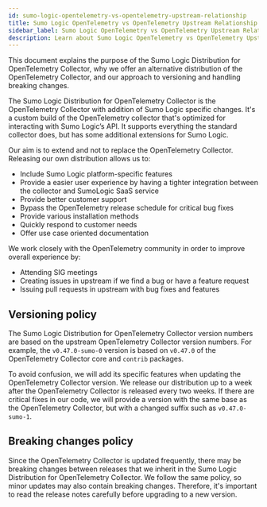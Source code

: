 ```yaml
---
id: sumo-logic-opentelemetry-vs-opentelemetry-upstream-relationship
title: Sumo Logic OpenTelemetry vs OpenTelemetry Upstream Relationship
sidebar_label: Sumo Logic OpenTelemetry vs OpenTelemetry Upstream Relationship
description: Learn about Sumo Logic OpenTelemetry vs OpenTelemetry Upstream Relationship
---
```


This document explains the purpose of the Sumo Logic Distribution for OpenTelemetry Collector, why we offer an alternative distribution of the OpenTelemetry Collector, and our approach to versioning and handling breaking changes.

The Sumo Logic Distribution for OpenTelemetry Collector is the OpenTelemetry Collector with addition of Sumo Logic specific changes. It's a custom build of the OpenTelemetry collector that's optimized for interacting with Sumo Logic’s API. It supports everything the standard collector does, but has some additional extensions for Sumo Logic.

Our aim is to extend and not to replace the OpenTelemetry Collector. Releasing our own distribution allows us to:

* Include Sumo Logic platform-specific features
* Provide a easier user experience by having a tighter integration between the collector and SumoLogic SaaS service
* Provide better customer support
* Bypass the OpenTelemetry release schedule for critical bug fixes
* Provide various installation methods
* Quickly respond to customer needs
* Offer use case oriented documentation


We work closely with the OpenTelemetry community in order to improve overall experience by:
* Attending SIG meetings
* Creating issues in upstream if we find a bug or have a feature request
* Issuing pull requests in upstream with bug fixes and features


## Versioning policy

The Sumo Logic Distribution for OpenTelemetry Collector version numbers are based on the upstream OpenTelemetry Collector version numbers.
For example, the `v0.47.0-sumo-0` version is based on `v0.47.0` of the OpenTelemetry Collector core and `contrib` packages.

To avoid confusion, we will add its specific features when updating the OpenTelemetry Collector version. We release our distribution up to a week after the OpenTelemetry Collector is released every two weeks. If there are critical fixes in our code, we will provide a version with the same base as the OpenTelemetry Collector, but with a changed suffix such as `v0.47.0-sumo-1`.

## Breaking changes policy

Since the OpenTelemetry Collector is updated frequently, there may be breaking changes between releases that we inherit in the Sumo Logic Distribution for OpenTelemetry Collector. We follow the same policy, so minor updates may also contain breaking changes. Therefore, it's important to read the release notes carefully before upgrading to a new version.
